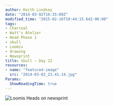 ```yaml
---
author: Keith Lindsey
date: "2014-03-02T16:35:00Z"
modified_time: "2015-02-16T10:44:15.642-06:00"
tags:
- Charcoal
- Watt's Atelier
- Head Phase 1
- skull
- Loomis
- drawing
- Newsprint
title: Skull – Day 22
resources:
- name: "featured-image"
  src: "2014-03-02_23.41.14.jpg"
Params:
  ShowReadingTime: true
---
```


![Loomis Heads on newsprint](/images/2014/03/2014-03-02_23.40.32.jpg)
